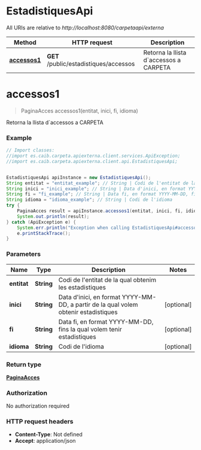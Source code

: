 # EstadistiquesApi

All URIs are relative to *http://localhost:8080/carpetaapi/externa*

Method | HTTP request | Description
------------- | ------------- | -------------
[**accessos1**](EstadistiquesApi.md#accessos1) | **GET** /public/estadistiques/accessos | Retorna la llista d&#x60;accessos a CARPETA

<a name="accessos1"></a>
# **accessos1**
> PaginaAcces accessos1(entitat, inici, fi, idioma)

Retorna la llista d&#x60;accessos a CARPETA

### Example
```java
// Import classes:
//import es.caib.carpeta.apiexterna.client.services.ApiException;
//import es.caib.carpeta.apiexterna.client.api.EstadistiquesApi;


EstadistiquesApi apiInstance = new EstadistiquesApi();
String entitat = "entitat_example"; // String | Codi de l'entitat de la qual obtenim les estadistiques
String inici = "inici_example"; // String | Data d'inici, en format YYYY-MM-DD, a partir de la qual volem obtenir estadistiques
String fi = "fi_example"; // String | Data fi, en format YYYY-MM-DD, fins la qual volem tenir estadistiques
String idioma = "idioma_example"; // String | Codi de l'idioma
try {
    PaginaAcces result = apiInstance.accessos1(entitat, inici, fi, idioma);
    System.out.println(result);
} catch (ApiException e) {
    System.err.println("Exception when calling EstadistiquesApi#accessos1");
    e.printStackTrace();
}
```

### Parameters

Name | Type | Description  | Notes
------------- | ------------- | ------------- | -------------
 **entitat** | **String**| Codi de l&#x27;entitat de la qual obtenim les estadistiques |
 **inici** | **String**| Data d&#x27;inici, en format YYYY-MM-DD, a partir de la qual volem obtenir estadistiques | [optional]
 **fi** | **String**| Data fi, en format YYYY-MM-DD, fins la qual volem tenir estadistiques | [optional]
 **idioma** | **String**| Codi de l&#x27;idioma | [optional]

### Return type

[**PaginaAcces**](PaginaAcces.md)

### Authorization

No authorization required

### HTTP request headers

 - **Content-Type**: Not defined
 - **Accept**: application/json


